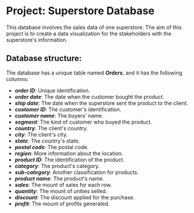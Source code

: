 # Project: Superstore Database
This database involves the sales data of one superstore. The aim of this project is to create a data visualization for the stakeholders with the superstore's information.
## Database structure:
The database has a unique table named ***Orders***, and it has the following columns:

- ***order ID***: Unique identification.
- ***order date***: The date when the customer bought the product.
- ***ship date***: The date when the superstore sent the product to the client.
- ***customer ID***: The customer's identification.
- ***customer name***: The buyers' name.
- ***segment***: The kind of customer who buyed the product.
- ***country***: The client's country.
- ***city***: The client's city.
- ***state***: The country's state.
- ***postal code***: The postal code.
- ***region***: More information about the location.
- ***product ID***: The identification of the product.
- ***category***: The product's category.
- ***sub-category***: Another classification for products.
- ***product name***: The product's name.
- ***sales***: The mount of sales for each row.
- ***quantity***: The mount of unities selled.
- ***discount***: The discount applied for the purchase.
- ***profit***: The mount of profits generated.
